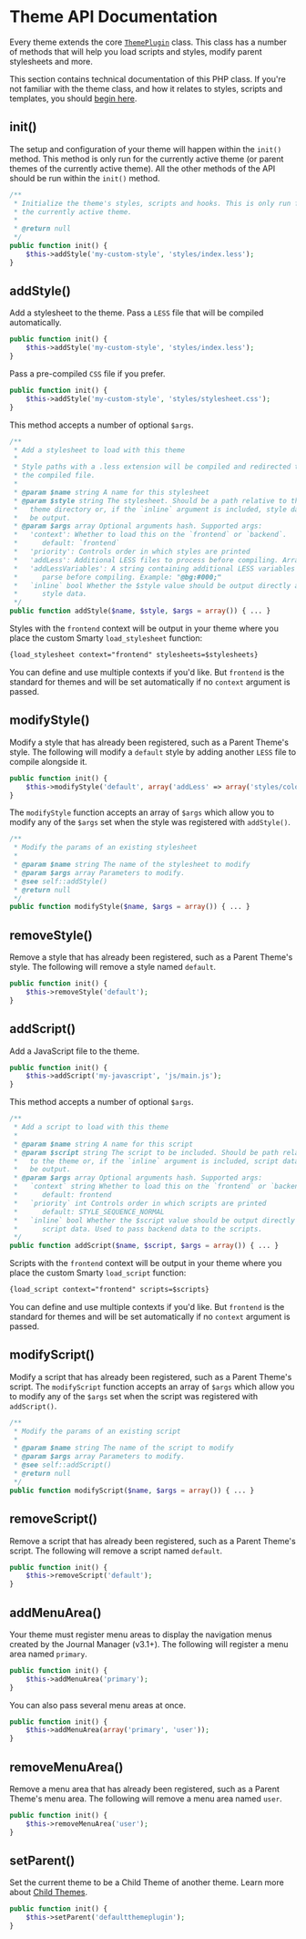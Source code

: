 # Theme API Documentation

Every theme extends the core [`ThemePlugin`](https://github.com/pkp/pkp-lib/blob/main/classes/plugins/ThemePlugin.inc.php) class. This class has a number of methods that will help you load scripts and styles, modify parent stylesheets and more.

This section contains technical documentation of this PHP class. If you're not familiar with the theme class, and how it relates to styles, scripts and templates, you should [begin here](what-is-a-theme.md).

## init\(\)

The setup and configuration of your theme will happen within the `init()` method. This method is only run for the currently active theme \(or parent themes of the currently active theme\). All the other methods of the API should be run within the `init()` method.

```php
/**
 * Initialize the theme's styles, scripts and hooks. This is only run for
 * the currently active theme.
 *
 * @return null
 */
public function init() {
    $this->addStyle('my-custom-style', 'styles/index.less');
}
```

## addStyle\(\)

Add a stylesheet to the theme. Pass a `LESS` file that will be compiled automatically.

```php
public function init() {
    $this->addStyle('my-custom-style', 'styles/index.less');
}
```

Pass a pre-compiled `CSS` file if you prefer.

```php
public function init() {
    $this->addStyle('my-custom-style', 'styles/stylesheet.css');
}
```

This method accepts a number of optional `$args`.

```php
/**
 * Add a stylesheet to load with this theme
 *
 * Style paths with a .less extension will be compiled and redirected to
 * the compiled file.
 *
 * @param $name string A name for this stylesheet
 * @param $style string The stylesheet. Should be a path relative to the
 *   theme directory or, if the `inline` argument is included, style data to
 *   be output.
 * @param $args array Optional arguments hash. Supported args:
 *   'context': Whether to load this on the `frontend` or `backend`.
 *      default: `frontend`
 *   'priority': Controls order in which styles are printed
 *   'addLess': Additional LESS files to process before compiling. Array
 *   'addLessVariables': A string containing additional LESS variables to
 *      parse before compiling. Example: "@bg:#000;"
 *   `inline` bool Whether the $style value should be output directly as
 *      style data.
 */
public function addStyle($name, $style, $args = array()) { ... }
```

Styles with the `frontend` context will be output in your theme where you place the custom Smarty `load_stylesheet` function:

```html
{load_stylesheet context="frontend" stylesheets=$stylesheets}
```

You can define and use multiple contexts if you'd like. But `frontend` is the standard for themes and will be set automatically if no `context` argument is passed.

## modifyStyle\(\)

Modify a style that has already been registered, such as a Parent Theme's style. The following will modify a `default` style by adding another `LESS` file to compile alongside it.

```php
public function init() {
    $this->modifyStyle('default', array('addLess' => array('styles/colors.less')));
}
```

The `modifyStyle` function accepts an array of `$args` which allow you to modify any of the `$args` set when the style was registered with `addStyle()`.

```php
/**
 * Modify the params of an existing stylesheet
 *
 * @param $name string The name of the stylesheet to modify
 * @param $args array Parameters to modify.
 * @see self::addStyle()
 * @return null
 */
public function modifyStyle($name, $args = array()) { ... }
```

## removeStyle\(\)

Remove a style that has already been registered, such as a Parent Theme's style. The following will remove a style named `default`.

```php
public function init() {
    $this->removeStyle('default');
}
```

## addScript\(\)

Add a JavaScript file to the theme.

```php
public function init() {
    $this->addScript('my-javascript', 'js/main.js');
}
```

This method accepts a number of optional `$args`.

```php
/**
 * Add a script to load with this theme
 *
 * @param $name string A name for this script
 * @param $script string The script to be included. Should be path relative
 *   to the theme or, if the `inline` argument is included, script data to
 *   be output.
 * @param $args array Optional arguments hash. Supported args:
 *   `context` string Whether to load this on the `frontend` or `backend`.
 *      default: frontend
 *   `priority` int Controls order in which scripts are printed
 *      default: STYLE_SEQUENCE_NORMAL
 *   `inline` bool Whether the $script value should be output directly as
 *      script data. Used to pass backend data to the scripts.
 */
public function addScript($name, $script, $args = array()) { ... }
```

Scripts with the `frontend` context will be output in your theme where you place the custom Smarty `load_script` function:

```html
{load_script context="frontend" scripts=$scripts}
```

You can define and use multiple contexts if you'd like. But `frontend` is the standard for themes and will be set automatically if no `context` argument is passed.

## modifyScript\(\)

Modify a script that has already been registered, such as a Parent Theme's script. The `modifyScript` function accepts an array of `$args` which allow you to modify any of the `$args` set when the script was registered with `addScript()`.

```php
/**
 * Modify the params of an existing script
 *
 * @param $name string The name of the script to modify
 * @param $args array Parameters to modify.
 * @see self::addScript()
 * @return null
 */
public function modifyScript($name, $args = array()) { ... }
```

## removeScript\(\)

Remove a script that has already been registered, such as a Parent Theme's script. The following will remove a script named `default`.

```php
public function init() {
    $this->removeScript('default');
}
```

## addMenuArea\(\)

Your theme must register menu areas to display the navigation menus created by the Journal Manager \(v3.1+\). The following will register a menu area named `primary`.

```php
public function init() {
    $this->addMenuArea('primary');
}
```

You can also pass several menu areas at once.

```php
public function init() {
    $this->addMenuArea(array('primary', 'user'));
}
```

## removeMenuArea\(\)

Remove a menu area that has already been registered, such as a Parent Theme's menu area. The following will remove a menu area named `user`.

```php
public function init() {
    $this->removeMenuArea('user');
}
```

## setParent\(\)

Set the current theme to be a Child Theme of another theme. Learn more about [Child Themes](child-themes.md).

```php
public function init() {
    $this->setParent('defaultthemeplugin');
}
```




